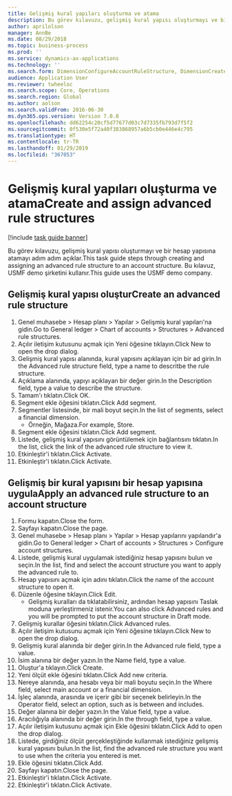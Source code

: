 ```yaml
---
title: Gelişmiş kural yapıları oluşturma ve atama
description: Bu görev kılavuzu, gelişmiş kural yapısı oluşturmayı ve bir hesap yapısına atamayı adım adım açıklar.
author: aprilolson
manager: AnnBe
ms.date: 08/29/2018
ms.topic: business-process
ms.prod: ''
ms.service: dynamics-ax-applications
ms.technology: ''
ms.search.form: DimensionConfigureAccountRuleStructure, DimensionCreateAccountRuleStructure, DimensionHierarchyAddLevel, DimensionHierarchyConstraintActivate, DimensionConfigureAccountStructure, DimensionConfigureAccountRule, DimensionCreateAccountRule, DimensionSelectAccountRuleStructure
audience: Application User
ms.reviewer: twheeloc
ms.search.scope: Core, Operations
ms.search.region: Global
ms.author: aolson
ms.search.validFrom: 2016-06-30
ms.dyn365.ops.version: Version 7.0.0
ms.openlocfilehash: dd62254c20cf5d77677d03c7d7335fb793d7f5f2
ms.sourcegitcommit: 0f530e5f72a40f383868957a6b5cb0e446e4c795
ms.translationtype: HT
ms.contentlocale: tr-TR
ms.lasthandoff: 01/29/2019
ms.locfileid: "367053"
---
```

# <a name="create-and-assign-advanced-rule-structures"></a><span data-ttu-id="3c3c5-103">Gelişmiş kural yapıları oluşturma ve atama</span><span class="sxs-lookup"><span data-stu-id="3c3c5-103">Create and assign advanced rule structures</span></span>

[!include [task guide banner](../../includes/task-guide-banner.md)]

<span data-ttu-id="3c3c5-104">Bu görev kılavuzu, gelişmiş kural yapısı oluşturmayı ve bir hesap yapısına atamayı adım adım açıklar.</span><span class="sxs-lookup"><span data-stu-id="3c3c5-104">This task guide steps through creating and assigning an advanced rule structure to an account structure.</span></span> <span data-ttu-id="3c3c5-105">Bu kılavuz, USMF demo şirketini kullanır.</span><span class="sxs-lookup"><span data-stu-id="3c3c5-105">This guide uses the USMF demo company.</span></span>


## <a name="create-an-advanced-rule-structure"></a><span data-ttu-id="3c3c5-106">Gelişmiş kural yapısı oluştur</span><span class="sxs-lookup"><span data-stu-id="3c3c5-106">Create an advanced rule structure</span></span>
1. <span data-ttu-id="3c3c5-107">Genel muhasebe > Hesap planı > Yapılar > Gelişmiş kural yapıları'na gidin.</span><span class="sxs-lookup"><span data-stu-id="3c3c5-107">Go to General ledger > Chart of accounts > Structures > Advanced rule structures.</span></span>
2. <span data-ttu-id="3c3c5-108">Açılır iletişim kutusunu açmak için Yeni öğesine tıklayın.</span><span class="sxs-lookup"><span data-stu-id="3c3c5-108">Click New to open the drop dialog.</span></span>
3. <span data-ttu-id="3c3c5-109">Gelişmiş kural yapısı alanında, kural yapısını açıklayan için bir ad girin.</span><span class="sxs-lookup"><span data-stu-id="3c3c5-109">In the Advanced rule structure field, type a name to descritbe the rule structure.</span></span>
4. <span data-ttu-id="3c3c5-110">Açıklama alanında, yapıyı açıklayan bir değer girin.</span><span class="sxs-lookup"><span data-stu-id="3c3c5-110">In the Description field, type a value to describe the structure.</span></span>
5. <span data-ttu-id="3c3c5-111">Tamam'ı tıklatın.</span><span class="sxs-lookup"><span data-stu-id="3c3c5-111">Click OK.</span></span>
6. <span data-ttu-id="3c3c5-112">Segment ekle öğesini tıklatın.</span><span class="sxs-lookup"><span data-stu-id="3c3c5-112">Click Add segment.</span></span>
7. <span data-ttu-id="3c3c5-113">Segmentler listesinde, bir mali boyut seçin.</span><span class="sxs-lookup"><span data-stu-id="3c3c5-113">In the list of segments, select a financial dimension.</span></span>
    * <span data-ttu-id="3c3c5-114">Örneğin, Mağaza.</span><span class="sxs-lookup"><span data-stu-id="3c3c5-114">For example, Store.</span></span>  
8. <span data-ttu-id="3c3c5-115">Segment ekle öğesini tıklatın.</span><span class="sxs-lookup"><span data-stu-id="3c3c5-115">Click Add segment.</span></span>
9. <span data-ttu-id="3c3c5-116">Listede, gelişmiş kural yapısını görüntülemek için bağlantısını tıklatın.</span><span class="sxs-lookup"><span data-stu-id="3c3c5-116">In the list, click the link of the advanced rule structure to view it.</span></span>
10. <span data-ttu-id="3c3c5-117">Etkinleştir'i tıklatın.</span><span class="sxs-lookup"><span data-stu-id="3c3c5-117">Click Activate.</span></span>
11. <span data-ttu-id="3c3c5-118">Etkinleştir'i tıklatın.</span><span class="sxs-lookup"><span data-stu-id="3c3c5-118">Click Activate.</span></span>

## <a name="apply-an-advanced-rule-structure-to-an-account-structure"></a><span data-ttu-id="3c3c5-119">Gelişmiş bir kural yapısını bir hesap yapısına uygula</span><span class="sxs-lookup"><span data-stu-id="3c3c5-119">Apply an advanced rule structure to an account structure</span></span>
1. <span data-ttu-id="3c3c5-120">Formu kapatın.</span><span class="sxs-lookup"><span data-stu-id="3c3c5-120">Close the form.</span></span>
2. <span data-ttu-id="3c3c5-121">Sayfayı kapatın.</span><span class="sxs-lookup"><span data-stu-id="3c3c5-121">Close the page.</span></span>
3. <span data-ttu-id="3c3c5-122">Genel muhasebe > Hesap planı > Yapılar > Hesap yapılarını yapılandır'a gidin.</span><span class="sxs-lookup"><span data-stu-id="3c3c5-122">Go to General ledger > Chart of accounts > Structures > Configure account structures.</span></span>
4. <span data-ttu-id="3c3c5-123">Listede, gelişmiş kural uygulamak istediğiniz hesap yapısını bulun ve seçin.</span><span class="sxs-lookup"><span data-stu-id="3c3c5-123">In the list, find and select the account structure you want to apply the advanced rule to.</span></span>
5. <span data-ttu-id="3c3c5-124">Hesap yapısını açmak için adını tıklatın.</span><span class="sxs-lookup"><span data-stu-id="3c3c5-124">Click the name of the account structure to open it.</span></span>
6. <span data-ttu-id="3c3c5-125">Düzenle öğesine tıklayın.</span><span class="sxs-lookup"><span data-stu-id="3c3c5-125">Click Edit.</span></span>
    * <span data-ttu-id="3c3c5-126">Gelişmiş kuralları da tıklatabilirsiniz, ardından hesap yapısını Taslak moduna yerleştirmeniz istenir.</span><span class="sxs-lookup"><span data-stu-id="3c3c5-126">You can also click Advanced rules and you will be prompted to put the account structure in Draft mode.</span></span>  
7. <span data-ttu-id="3c3c5-127">Gelişmiş kurallar öğesini tıklatın.</span><span class="sxs-lookup"><span data-stu-id="3c3c5-127">Click Advanced rules.</span></span>
8. <span data-ttu-id="3c3c5-128">Açılır iletişim kutusunu açmak için Yeni öğesine tıklayın.</span><span class="sxs-lookup"><span data-stu-id="3c3c5-128">Click New to open the drop dialog.</span></span>
9. <span data-ttu-id="3c3c5-129">Gelişmiş kural alanında bir değer girin.</span><span class="sxs-lookup"><span data-stu-id="3c3c5-129">In the Advanced rule field, type a value.</span></span>
10. <span data-ttu-id="3c3c5-130">İsim alanına bir değer yazın.</span><span class="sxs-lookup"><span data-stu-id="3c3c5-130">In the Name field, type a value.</span></span>
11. <span data-ttu-id="3c3c5-131">Oluştur'a tıklayın.</span><span class="sxs-lookup"><span data-stu-id="3c3c5-131">Click Create.</span></span>
12. <span data-ttu-id="3c3c5-132">Yeni ölçüt ekle öğesini tıklatın.</span><span class="sxs-lookup"><span data-stu-id="3c3c5-132">Click Add new criteria.</span></span>
13. <span data-ttu-id="3c3c5-133">Nereye alanında, ana hesabı veya bir mali boyutu seçin.</span><span class="sxs-lookup"><span data-stu-id="3c3c5-133">In the Where field, select main account or a financial dimension.</span></span>
14. <span data-ttu-id="3c3c5-134">İşleç alanında, arasında ve içerir gibi bir seçenek belirleyin.</span><span class="sxs-lookup"><span data-stu-id="3c3c5-134">In the Operator field, select an option, such as is between and includes.</span></span>
15. <span data-ttu-id="3c3c5-135">Değer alanına bir değer yazın.</span><span class="sxs-lookup"><span data-stu-id="3c3c5-135">In the Value field, type a value.</span></span>
16. <span data-ttu-id="3c3c5-136">Aracılığıyla alanında bir değer girin.</span><span class="sxs-lookup"><span data-stu-id="3c3c5-136">In the through field, type a value.</span></span>
17. <span data-ttu-id="3c3c5-137">Açılır iletişim kutusunu açmak için Ekle öğesini tıklatın.</span><span class="sxs-lookup"><span data-stu-id="3c3c5-137">Click Add to open the drop dialog.</span></span>
18. <span data-ttu-id="3c3c5-138">Listede, girdiğiniz ölçüt gerçekleştiğinde kullanmak istediğiniz gelişmiş kural yapısını bulun.</span><span class="sxs-lookup"><span data-stu-id="3c3c5-138">In the list, find the advanced rule structure you want to use when the criteria you entered is met.</span></span>
19. <span data-ttu-id="3c3c5-139">Ekle öğesini tıklatın.</span><span class="sxs-lookup"><span data-stu-id="3c3c5-139">Click Add.</span></span>
20. <span data-ttu-id="3c3c5-140">Sayfayı kapatın.</span><span class="sxs-lookup"><span data-stu-id="3c3c5-140">Close the page.</span></span>
21. <span data-ttu-id="3c3c5-141">Etkinleştir'i tıklatın.</span><span class="sxs-lookup"><span data-stu-id="3c3c5-141">Click Activate.</span></span>
22. <span data-ttu-id="3c3c5-142">Etkinleştir'i tıklatın.</span><span class="sxs-lookup"><span data-stu-id="3c3c5-142">Click Activate.</span></span>

